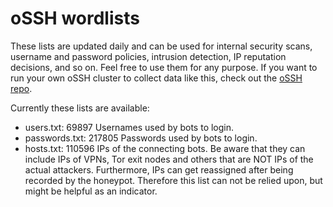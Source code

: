 # oSSH wordlists
These lists are updated daily and can be used for internal security scans, username and password policies, intrusion detection, IP reputation decisions, and so on. Feel free to use them for any purpose. If you want to run your own oSSH cluster to collect data like this, check out the [oSSH repo](https://github.com/toxyl/ossh).  

Currently these lists are available:  
- users.txt: 69897                                                                                                                                                                                                                                                                  Usernames used by bots to login. 
- passwords.txt: 217805                                                                                                                                                                                                                                                                  Passwords used by bots to login. 
- hosts.txt: 110596                                                                                                                                                                                                                                                                  IPs of the connecting bots. Be aware that they can include IPs of VPNs, Tor exit nodes and others that are NOT IPs of the actual attackers. Furthermore, IPs can get reassigned after being recorded by the honeypot. Therefore this list can not be relied upon, but might be helpful as an indicator.

